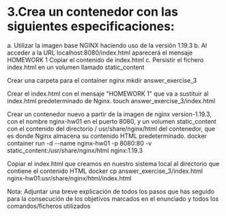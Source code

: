 # 3.Crea un contenedor con las siguientes especificaciones:
a. Utilizar la imagen base NGINX haciendo uso de la versión 1.19.3
b. Al acceder a la URL localhost:8080/index.html aparecerá el mensaje
HOMEWORK 1
Copiar el contenido de index.html
c. Persistir el fichero index.html en un volumen llamado static_content

Crear una carpeta para el container nginx
 mkdir answer_exercise_3

Crear el index.html  con el mensaje "HOMEWORK 1" que va a sustituir al index.html predeterminado de Nginx.
 touch answer_exercise_3/index.html

 Crear un contenedor nuevo a partir de la imagen de nginx version-1.19.3, con el nombre nginx-hw01 en el puerto 8080, y un volumen static_content con el contenido del directorio / usr/share/nginx/html del contenedor, que es donde Nginx almacena su contenido HTML predeterminado.
 docker container run -d --name nginx-hw01 -p 8080:80 -v static_content:/usr/share/nginx/html nginx:1.19.3

 Copiar el index.html que creamos en nuestro sistema local al directorio que contiene el contenido HTML 
 docker cp answer_exercise_3/index.html nginx-hw01:usr/share/nginx/html/index.html

Nota: Adjuntar una breve explicación de todos los pasos que has seguido para la consecución de los objetivos marcados en el enunciado y todos los comandos/ficheros utilizados
